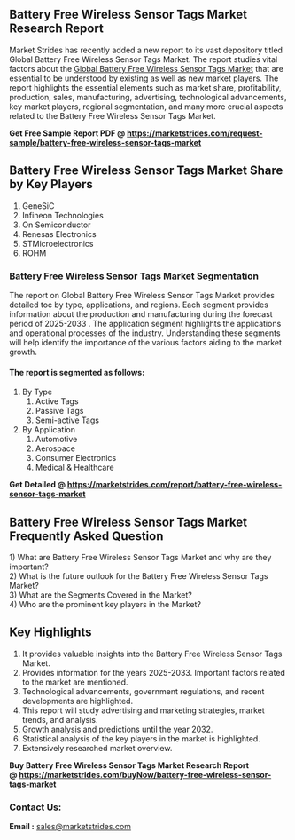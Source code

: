 <h2>Battery Free Wireless Sensor Tags Market Research Report</h2>
<p>Market Strides has recently added a new report to its vast depository titled Global Battery Free Wireless Sensor Tags Market. The report studies vital factors about the <a href="https://marketstrides.com/report/battery-free-wireless-sensor-tags-market">Global Battery Free Wireless Sensor Tags Market</a> that are essential to be understood by existing as well as new market players. The report highlights the essential elements such as market share, profitability, production, sales, manufacturing, advertising, technological advancements, key market players, regional segmentation, and many more crucial aspects related to the Battery Free Wireless Sensor Tags Market.</p>
<p><strong>Get Free Sample Report PDF @ <a href="https://marketstrides.com/request-sample/battery-free-wireless-sensor-tags-market">https://marketstrides.com/request-sample/battery-free-wireless-sensor-tags-market</a></strong></p>
<h2><strong>Battery Free Wireless Sensor Tags Market Share by Key Players</strong></h2>
<ol>
<li>GeneSiC</li>
<li>Infineon Technologies</li>
<li>On Semiconductor</li>
<li>Renesas Electronics</li>
<li>STMicroelectronics</li>
<li>ROHM</li>
</ol>
<h3><strong>Battery Free Wireless Sensor Tags Market Segmentation</strong></h3>
<p>The report on Global Battery Free Wireless Sensor Tags Market provides detailed toc by type, applications, and regions. Each segment provides information about the production and manufacturing during the forecast period of 2025-2033 . The application segment highlights the applications and operational processes of the industry. Understanding these segments will help identify the importance of the various factors aiding to the market growth.</p>
<h4>The report is segmented as follows:</h4>
<ol>
<li>By Type
<ol>
<li>Active Tags</li>
<li>Passive Tags</li>
<li>Semi-active Tags</li>
</ol>
</li>
<li>By Application
<ol>
<li>Automotive</li>
<li>Aerospace</li>
<li>Consumer Electronics</li>
<li>Medical &amp; Healthcare</li>
</ol>
</li>
</ol>
<p><strong>Get Detailed @ <a href="https://marketstrides.com/report/battery-free-wireless-sensor-tags-market">https://marketstrides.com/report/battery-free-wireless-sensor-tags-market</a></strong></p>
<h2 class=""><strong>Battery Free Wireless Sensor Tags Market Frequently Asked Question</strong></h2>
<div class="">1) What are Battery Free Wireless Sensor Tags Market and why are they important?
<div class="">
<div class="">2) What is the future outlook for the Battery Free Wireless Sensor Tags Market?</div>
</div>
</div>
<div class="">3) What are the Segments Covered in the Market?</div>
<div class="">4) Who are the prominent key players in the Market?</div>
<h2><strong>Key Highlights</strong></h2>
<div class="">
<ol>
<li>It provides valuable insights into the Battery Free Wireless Sensor Tags Market.</li>
<li>Provides information for the years 2025-2033. Important factors related to the market are mentioned.</li>
<li>Technological advancements, government regulations, and recent developments are highlighted.</li>
<li>This report will study advertising and marketing strategies, market trends, and analysis.</li>
<li>Growth analysis and predictions until the year 2032.</li>
<li>Statistical analysis of the key players in the market is highlighted.</li>
<li>Extensively researched market overview.</li>
</ol>
<p><strong>Buy Battery Free Wireless Sensor Tags Market Research Report @ <a href="https://marketstrides.com/buyNow/battery-free-wireless-sensor-tags-market">https://marketstrides.com/buyNow/battery-free-wireless-sensor-tags-market</a></strong></p>
<h3>Contact Us:</h3>
<p><strong>Email :</strong> <a href="mailto:sales@marketstrides.com">sales@marketstrides.com</a></p>
</div>
<p> </p>
<h3> </h3>
